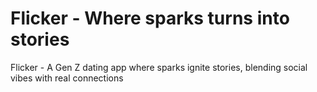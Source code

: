 # Flicker - Where sparks turns into stories
Flicker - A Gen Z dating app where sparks ignite stories, blending social vibes with real connections
